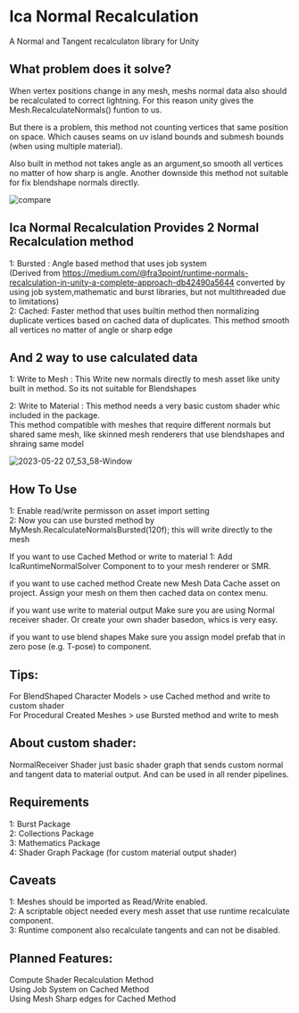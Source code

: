 # Ica Normal Recalculation
A Normal and Tangent recalculaton library for Unity

## What problem does it solve?
When vertex positions change in any mesh, meshs normal data also should be recalculated to correct lightning. For this reason unity gives the Mesh.RecalculateNormals() funtion to us. <br />

But there is a problem, this method not counting vertices that same position on space. Which causes seams on uv island bounds and submesh bounds (when using multiple material).<br />
	
Also built in method not takes angle as an argument,so smooth all vertices no matter of how sharp is angle. Another downside this method not suitable for fix blendshape normals directly.<br />

![compare](https://github.com/burak-efe/Ica-Normal-Recalculation/assets/82805019/9fee8357-13d9-40f2-8e76-44c5d894b08a)

## Ica Normal Recalculation Provides 2 Normal Recalculation method
1: Bursted : Angle based method that uses job system <br />
	(Derived from https://medium.com/@fra3point/runtime-normals-recalculation-in-unity-a-complete-approach-db42490a5644 converted by using job system,mathematic and burst libraries, but not multithreaded due to limitations)<br />
2: Cached: Faster method that uses builtin method then normalizing duplicate vertices based on cached data of duplicates. This method smooth all vertices no matter of angle or sharp edge<br />

## And 2 way to use calculated data
1: Write to Mesh : This Write new normals directly to mesh asset like unity built in method. So its not suitable for Blendshapes<br />

2: Write to Material : This method needs a very basic custom shader whic included in the package. <br />
   This method compatible with meshes that require different normals but shared same mesh, like skinned mesh renderers that use blendshapes and shraing same model<br />
   
![2023-05-22 07_53_58-Window](https://github.com/burak-efe/Ica-Normal-Recalculation/assets/82805019/e6f4172c-49d5-4b53-ac9c-ab37722b85b2)
## How To Use
1: Enable read/write permisson on asset import setting <br />
2: Now you can use bursted method by MyMesh.RecalculateNormalsBursted(120f); this will write directly to the mesh <br />

If you want to use Cached Method or write to material
1: Add IcaRuntimeNormalSolver Component to to your mesh renderer or SMR. <br />

if you want to use cached method
Create new Mesh Data Cache asset on project. Assign your mesh on them then cached data on contex menu. <br />

if you want use write to material output
Make sure you are using Normal receiver shader. Or create your own shader basedon, whics is very easy.

if you want to use blend shapes
Make sure you assign model prefab that in zero pose (e.g. T-pose) to component.


## Tips:
For BlendShaped Character Models > use Cached method and write to custom shader<br />
For Procedural Created Meshes > use Bursted method and write to mesh<br />

## About custom shader:<br />
NormalReceiver Shader just basic shader graph that sends custom normal and tangent data to material output. And can be used in all render pipelines.<br />

## Requirements
1: Burst Package <br />
2: Collections Package <br />
3: Mathematics Package <br />
4: Shader Graph Package (for custom material output shader) <br />

## Caveats
1: Meshes should be imported as Read/Write enabled. <br />
2: A scriptable object needed every mesh asset that use runtime recalculate component. <br />
3: Runtime component also recalculate tangents and can not be disabled.<br />

## Planned Features:
Compute Shader Recalculation Method <br />
Using Job System on Cached Method <br />
Using Mesh Sharp edges for Cached Method <br />

